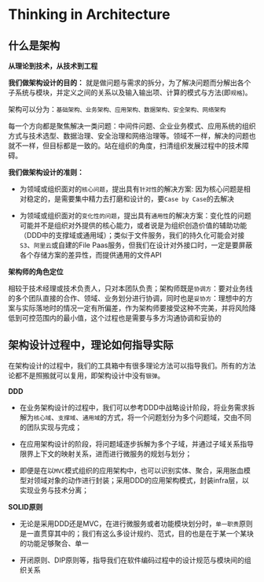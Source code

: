 # Thinking in Architecture

## 什么是架构

**从理论到技术，从技术到工程**

**我们做架构设计的目的：** 就是做问题与需求的拆分，为了解决问题而分解出各个子系统与模块，并定义之间的关系以及输入输出项、计算的模式与方法(即`规格`)。

架构可以分为：`基础架构、业务架构、应用架构、数据架构、安全架构、网络架构`

每一个方向都是聚焦解决一类问题：中间件问题、企业业务模式、应用系统的组织方式与技术选型、数据治理、安全治理和网络治理等。领域不一样，解决的问题也就不一样，但目标都是一致的。站在组织的角度，扫清组织发展过程中的技术障碍。

**我们做架构设计的准则：** 

- 为领域或组织面对的`核心问题`，提出具有`针对性`的解决方案: 因为核心问题是相对稳定的，是需要集中精力去打磨和设计的，要`Case by Case`的去解决

- 为领域或组织面对的`变化性的问题`，提出具有`通用性`的解决方案：变化性的问题可能并不是组织对外提供的核心能力，或者说是为组织创造价值的辅助功能（DDD中的支撑域或通用域）；类似于文件服务，我们的持久化可能会对接`S3`、`阿里云`或自建的File Paas服务，但我们在设计对外接口时，一定是要屏蔽各个存储方案的差异性，而提供通用的文件API

**架构师的角色定位**

相较于技术经理或技术负责人，只对本团队负责；架构师既是`协调方`：要对业务线的多个团队直接的合作、领域、业务划分进行协调，同时也是`妥协方`：理想中的方案与实际落地时的情况一定有所偏差，作为架构师要接受这种不完美，并将风险降低到可控范围内的最小值，这个过程也是需要与多方沟通协调和妥协的

## 架构设计过程中，理论如何指导实际

在架构设计的过程中，我们的工具箱中有很多理论方法可以指导我们。所有的方法论都不是照搬就可以复用，即架构设计中没有`银弹`。

**DDD**

- 在业务架构设计的过程中，我们可以参考DDD中战略设计阶段，将业务需求拆解为`核心域`、`支撑域`、`通用域`的方式，将一个问题划分为多个问题域，交由不同的团队实现与完成；

- 在应用架构设计的阶段，将问题域逐步拆解为多个子域，并通过子域关系指导限界上下文的映射关系，进而进行微服务的规划与划分；

- 即便是在以`MVC`模式组织的应用架构中，也可以识别实体、聚合，采用胀血模型对领域对象的动作进行封装；采用DDD的应用架构模式，封装infra层，以实现业务与技术分离；

**SOLID原则**

- 无论是采用DDD还是MVC，在进行微服务或者功能模块划分时，`单一职责`原则是一直贯穿其中的；我们有这么多设计规约、范式，目的也是在于某一个某块的功能足够聚合、单一

- 开闭原则、DIP原则等，指导我们在软件编码过程中的设计规范与模块间的组织关系
